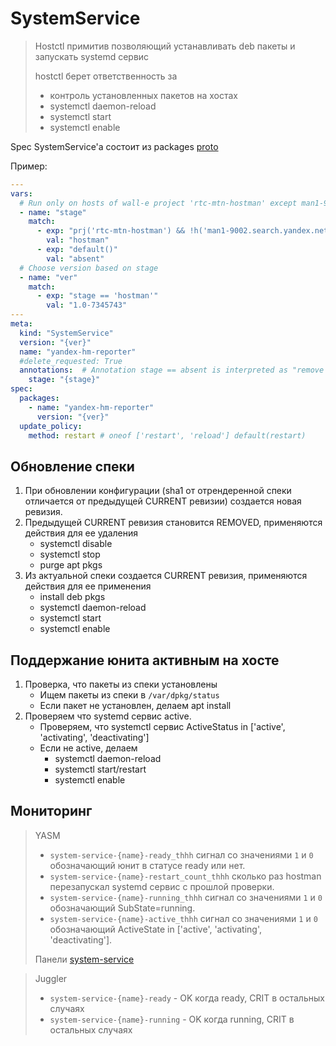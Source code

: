# SystemService

> Hostctl примитив позволяющий устанавливать deb пакеты и запускать systemd сервис
>
> hostctl берет ответственность за
> * контроль установленных пакетов на хостах
> * systemctl daemon-reload
> * systemctl start <name>
> * systemctl enable <name>

Spec SystemService'а состоит из packages [proto](https://a.yandex-team.ru/arc/trunk/arcadia/infra/ya_salt/proto/ya_salt.proto?rev=7339199#L399)

Пример:
```yaml
---
vars:
  # Run only on hosts of wall-e project 'rtc-mtn-hostman' except man1-9002.search.yandex.net
  - name: "stage"
    match:
      - exp: "prj('rtc-mtn-hostman') && !h('man1-9002.search.yandex.net')"
        val: "hostman"
      - exp: "default()"
        val: "absent"
  # Choose version based on stage
  - name: "ver"
    match:
      - exp: "stage == 'hostman'"
        val: "1.0-7345743"
---
meta:
  kind: "SystemService"
  version: "{ver}"
  name: "yandex-hm-reporter"
  #delete_requested: True
  annotations:  # Annotation stage == absent is interpreted as "remove requested"
    stage: "{stage}"
spec:
  packages:
    - name: "yandex-hm-reporter"
      version: "{ver}"
  update_policy:
    method: restart # oneof ['restart', 'reload'] default(restart)
```

## Обновление спеки
  1. При обновлении конфигурации (sha1 от отрендеренной спеки отличается от предыдущей CURRENT ревизии) создается новая ревизия.
  2. Предыдущей CURRENT ревизия становится REMOVED, применяются действия для ее удаления
     * systemctl disable
     * systemctl stop
     * purge apt pkgs
  3. Из актуальной спеки создается CURRENT ревизия, применяются действия для ее применения
     * install deb pkgs
     * systemctl daemon-reload
     * systemctl start
     * systemctl enable

## Поддержание юнита активным на хосте
  1. Проверка, что пакеты из спеки установлены
     * Ищем пакеты из спеки в `/var/dpkg/status`
     * Если пакет не установлен, делаем apt install
  2. Проверяем что systemd сервис active.
     * Проверяем, что systemctl сервис ActiveStatus in ['active', 'activating', 'deactivating']
     * Если не active, делаем
       * systemctl daemon-reload
       * systemctl start/restart
       * systemctl enable

## Мониторинг
> YASM
> * `system-service-{name}-ready_thhh` сигнал со значениями `1` и `0` обозначающий юнит в статусе ready или нет.
> * `system-service-{name}-restart_count_thhh` сколько раз hostman перезапускал systemd сервис с прошлой проверки.
> * `system-service-{name}-running_thhh` сигнал со значениями `1` и `0` обозначающий SubState=running.
> * `system-service-{name}-active_thhh` сигнал со значениями `1` и `0` обозначающий ActiveState in ['active', 'activating', 'deactivating'].
>
> Панели
> [system-service](https://yasm.yandex-team.ru/template/panel/hostctl-unit/kind=system-service)

> Juggler
> * `system-service-{name}-ready` - OK когда ready, CRIT в остальных случаях
> * `system-service-{name}-running` - OK когда running, CRIT в остальных случаях
